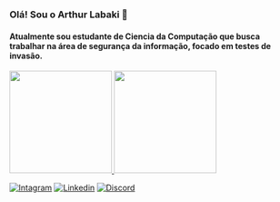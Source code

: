### Olá! Sou o Arthur Labaki 👋

#### Atualmente sou estudante de Ciencia da Computação que busca trabalhar na área de segurança da informação, focado em testes de invasão.

<div>
<a href="https://github.com/ArthurLabaki">
<img height="180em" src="https://github-readme-stats.vercel.app/api/top-langs/?username=ArthurLabaki&theme=midnight-purple&layout=compact&langs_count=7"/>
<img height="180em" src="https://github-readme-stats.vercel.app/api?username=ArthurLabaki&theme=midnight-purple&show_icons=true&include_all_commits=true&count_private=true"/>
</div>

[![Intagram](https://img.shields.io/badge/Instagram-E4405F?style=for-the-badge&logo=instagram&logoColor=white)](https://www.instagram.com/arthurlabaki/)
[![Linkedin](https://img.shields.io/badge/LinkedIn-0077B5?style=for-the-badge&logo=linkedin&logoColor=white)](https://www.linkedin.com/in/arthurlabaki/)
[![Discord](https://img.shields.io/badge/Discord-7289DA?style=for-the-badge&logo=discord&logoColor=white)](https://discord.gg/ugwW3aTGmP)


